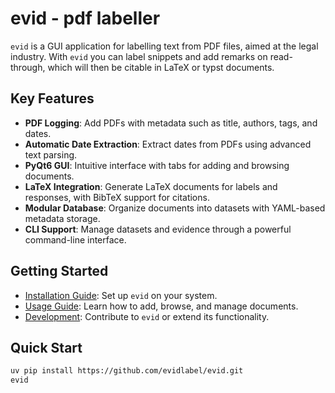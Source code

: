 # evid - pdf labeller

`evid` is a GUI application for labelling text from PDF files, aimed at the legal industry. 
With `evid` you can label snippets and add remarks on read-through, which will then be citable in LaTeX or typst documents. 

## Key Features

- **PDF Logging**: Add PDFs with metadata such as title, authors, tags, and dates.
- **Automatic Date Extraction**: Extract dates from PDFs using advanced text parsing.
- **PyQt6 GUI**: Intuitive interface with tabs for adding and browsing documents.
- **LaTeX Integration**: Generate LaTeX documents for labels and responses, with BibTeX support for citations.
- **Modular Database**: Organize documents into datasets with YAML-based metadata storage.
- **CLI Support**: Manage datasets and evidence through a powerful command-line interface.

## Getting Started

- [Installation Guide](installation.md): Set up `evid` on your system.
- [Usage Guide](usage.md): Learn how to add, browse, and manage documents.
- [Development](development.md): Contribute to `evid` or extend its functionality.

## Quick Start

```bash
uv pip install https://github.com/evidlabel/evid.git
evid
```

